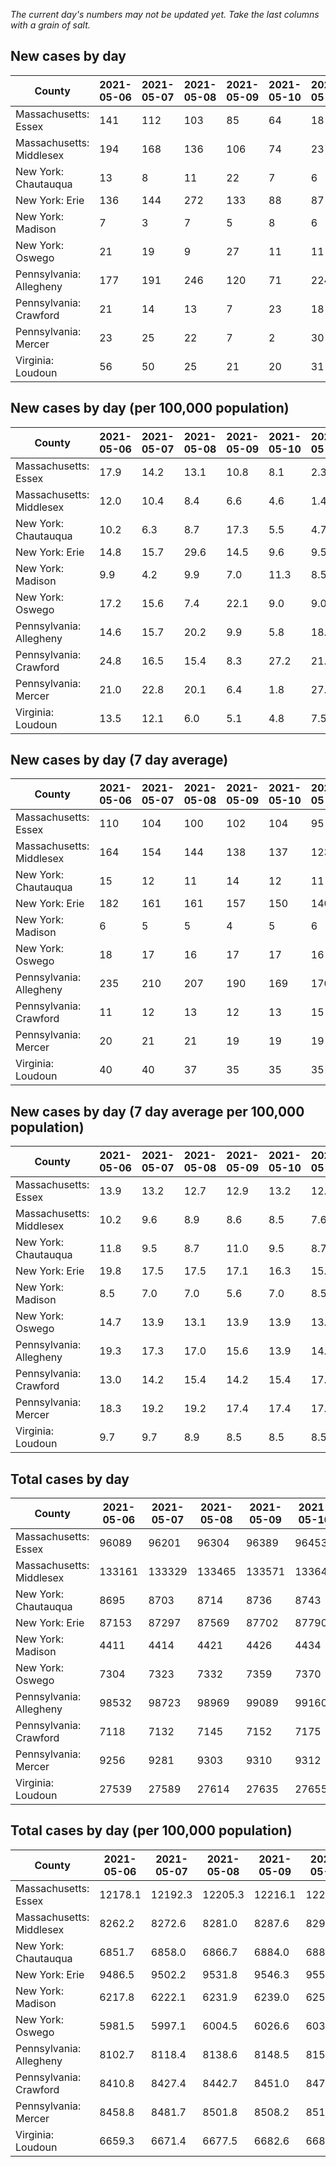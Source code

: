 _The current day's numbers may not be updated yet. Take the last columns with a grain of salt._
## New cases by day

| County | 2021-05-06 | 2021-05-07 | 2021-05-08 | 2021-05-09 | 2021-05-10 | 2021-05-11 | 2021-05-12 |
| --- | --- | --- | --- | --- | --- | --- | --- |
| Massachusetts: Essex | 141 | 112 | 103 | 85 | 64 | 18 | 141 |
| Massachusetts: Middlesex | 194 | 168 | 136 | 106 | 74 | 23 | 140 |
| New York: Chautauqua | 13 | 8 | 11 | 22 | 7 | 6 | 18 |
| New York: Erie | 136 | 144 | 272 | 133 | 88 | 87 | 95 |
| New York: Madison | 7 | 3 | 7 | 5 | 8 | 6 | 9 |
| New York: Oswego | 21 | 19 | 9 | 27 | 11 | 11 | 10 |
| Pennsylvania: Allegheny | 177 | 191 | 246 | 120 | 71 | 224 | 183 |
| Pennsylvania: Crawford | 21 | 14 | 13 | 7 | 23 | 18 | 11 |
| Pennsylvania: Mercer | 23 | 25 | 22 | 7 | 2 | 30 | 18 |
| Virginia: Loudoun | 56 | 50 | 25 | 21 | 20 | 31 | 30 |

## New cases by day (per 100,000 population)

| County | 2021-05-06 | 2021-05-07 | 2021-05-08 | 2021-05-09 | 2021-05-10 | 2021-05-11 | 2021-05-12 |
| --- | --- | --- | --- | --- | --- | --- | --- |
| Massachusetts: Essex | 17.9 | 14.2 | 13.1 | 10.8 | 8.1 | 2.3 | 17.9 |
| Massachusetts: Middlesex | 12.0 | 10.4 | 8.4 | 6.6 | 4.6 | 1.4 | 8.7 |
| New York: Chautauqua | 10.2 | 6.3 | 8.7 | 17.3 | 5.5 | 4.7 | 14.2 |
| New York: Erie | 14.8 | 15.7 | 29.6 | 14.5 | 9.6 | 9.5 | 10.3 |
| New York: Madison | 9.9 | 4.2 | 9.9 | 7.0 | 11.3 | 8.5 | 12.7 |
| New York: Oswego | 17.2 | 15.6 | 7.4 | 22.1 | 9.0 | 9.0 | 8.2 |
| Pennsylvania: Allegheny | 14.6 | 15.7 | 20.2 | 9.9 | 5.8 | 18.4 | 15.0 |
| Pennsylvania: Crawford | 24.8 | 16.5 | 15.4 | 8.3 | 27.2 | 21.3 | 13.0 |
| Pennsylvania: Mercer | 21.0 | 22.8 | 20.1 | 6.4 | 1.8 | 27.4 | 16.4 |
| Virginia: Loudoun | 13.5 | 12.1 | 6.0 | 5.1 | 4.8 | 7.5 | 7.3 |

## New cases by day (7 day average)

| County | 2021-05-06 | 2021-05-07 | 2021-05-08 | 2021-05-09 | 2021-05-10 | 2021-05-11 | 2021-05-12 |
| --- | --- | --- | --- | --- | --- | --- | --- |
| Massachusetts: Essex | 110 | 104 | 100 | 102 | 104 | 95 | 95 |
| Massachusetts: Middlesex | 164 | 154 | 144 | 138 | 137 | 123 | 120 |
| New York: Chautauqua | 15 | 12 | 11 | 14 | 12 | 11 | 12 |
| New York: Erie | 182 | 161 | 161 | 157 | 150 | 140 | 136 |
| New York: Madison | 6 | 5 | 5 | 4 | 5 | 6 | 6 |
| New York: Oswego | 18 | 17 | 16 | 17 | 17 | 16 | 15 |
| Pennsylvania: Allegheny | 235 | 210 | 207 | 190 | 169 | 170 | 173 |
| Pennsylvania: Crawford | 11 | 12 | 13 | 12 | 13 | 15 | 15 |
| Pennsylvania: Mercer | 20 | 21 | 21 | 19 | 19 | 19 | 18 |
| Virginia: Loudoun | 40 | 40 | 37 | 35 | 35 | 35 | 33 |

## New cases by day (7 day average per 100,000 population)

| County | 2021-05-06 | 2021-05-07 | 2021-05-08 | 2021-05-09 | 2021-05-10 | 2021-05-11 | 2021-05-12 |
| --- | --- | --- | --- | --- | --- | --- | --- |
| Massachusetts: Essex | 13.9 | 13.2 | 12.7 | 12.9 | 13.2 | 12.0 | 12.0 |
| Massachusetts: Middlesex | 10.2 | 9.6 | 8.9 | 8.6 | 8.5 | 7.6 | 7.4 |
| New York: Chautauqua | 11.8 | 9.5 | 8.7 | 11.0 | 9.5 | 8.7 | 9.5 |
| New York: Erie | 19.8 | 17.5 | 17.5 | 17.1 | 16.3 | 15.2 | 14.8 |
| New York: Madison | 8.5 | 7.0 | 7.0 | 5.6 | 7.0 | 8.5 | 8.5 |
| New York: Oswego | 14.7 | 13.9 | 13.1 | 13.9 | 13.9 | 13.1 | 12.3 |
| Pennsylvania: Allegheny | 19.3 | 17.3 | 17.0 | 15.6 | 13.9 | 14.0 | 14.2 |
| Pennsylvania: Crawford | 13.0 | 14.2 | 15.4 | 14.2 | 15.4 | 17.7 | 17.7 |
| Pennsylvania: Mercer | 18.3 | 19.2 | 19.2 | 17.4 | 17.4 | 17.4 | 16.4 |
| Virginia: Loudoun | 9.7 | 9.7 | 8.9 | 8.5 | 8.5 | 8.5 | 8.0 |

## Total cases by day

| County | 2021-05-06 | 2021-05-07 | 2021-05-08 | 2021-05-09 | 2021-05-10 | 2021-05-11 | 2021-05-12 |
| --- | --- | --- | --- | --- | --- | --- | --- |
| Massachusetts: Essex | 96089 | 96201 | 96304 | 96389 | 96453 | 96471 | 96612 |
| Massachusetts: Middlesex | 133161 | 133329 | 133465 | 133571 | 133645 | 133668 | 133808 |
| New York: Chautauqua | 8695 | 8703 | 8714 | 8736 | 8743 | 8749 | 8767 |
| New York: Erie | 87153 | 87297 | 87569 | 87702 | 87790 | 87877 | 87972 |
| New York: Madison | 4411 | 4414 | 4421 | 4426 | 4434 | 4440 | 4449 |
| New York: Oswego | 7304 | 7323 | 7332 | 7359 | 7370 | 7381 | 7391 |
| Pennsylvania: Allegheny | 98532 | 98723 | 98969 | 99089 | 99160 | 99384 | 99567 |
| Pennsylvania: Crawford | 7118 | 7132 | 7145 | 7152 | 7175 | 7193 | 7204 |
| Pennsylvania: Mercer | 9256 | 9281 | 9303 | 9310 | 9312 | 9342 | 9360 |
| Virginia: Loudoun | 27539 | 27589 | 27614 | 27635 | 27655 | 27686 | 27716 |

## Total cases by day (per 100,000 population)

| County | 2021-05-06 | 2021-05-07 | 2021-05-08 | 2021-05-09 | 2021-05-10 | 2021-05-11 | 2021-05-12 |
| --- | --- | --- | --- | --- | --- | --- | --- |
| Massachusetts: Essex | 12178.1 | 12192.3 | 12205.3 | 12216.1 | 12224.2 | 12226.5 | 12244.3 |
| Massachusetts: Middlesex | 8262.2 | 8272.6 | 8281.0 | 8287.6 | 8292.2 | 8293.6 | 8302.3 |
| New York: Chautauqua | 6851.7 | 6858.0 | 6866.7 | 6884.0 | 6889.5 | 6894.2 | 6908.4 |
| New York: Erie | 9486.5 | 9502.2 | 9531.8 | 9546.3 | 9555.9 | 9565.3 | 9575.7 |
| New York: Madison | 6217.8 | 6222.1 | 6231.9 | 6239.0 | 6250.3 | 6258.7 | 6271.4 |
| New York: Oswego | 5981.5 | 5997.1 | 6004.5 | 6026.6 | 6035.6 | 6044.6 | 6052.8 |
| Pennsylvania: Allegheny | 8102.7 | 8118.4 | 8138.6 | 8148.5 | 8154.3 | 8172.7 | 8187.8 |
| Pennsylvania: Crawford | 8410.8 | 8427.4 | 8442.7 | 8451.0 | 8478.2 | 8499.5 | 8512.4 |
| Pennsylvania: Mercer | 8458.8 | 8481.7 | 8501.8 | 8508.2 | 8510.0 | 8537.4 | 8553.9 |
| Virginia: Loudoun | 6659.3 | 6671.4 | 6677.5 | 6682.6 | 6687.4 | 6694.9 | 6702.1 |
